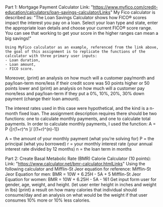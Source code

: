 Part 1: Mortgage Payment Calculator
	Link: "https://www.myfico.com/credit-education/calculators/loan-savings-calculator/Links"
	My Fico calculator is described as: "The Loan Savings Calculator shows how FICO® scores impact the interest you pay on a loan. Select your loan type and state, enter the appropriate loan details and choose your current FICO® score range. You can see that working to get your score in the higher ranges can mean a big savings!"

	Using MyFico calculator as an example, referenced from the link above, the goal of this assignment is to replicate the functions of the calculator with three primary user inputs:
	- Loan duration, 
	- Loan amount, 
	- FICO score.
Moreover, (print) an analysis on how much will a customer pay/month and pay/loan-term more/less if their credit score was 50 points higher or 50 points lower and (print) an analysis on how much will a customer pay more/less and pay/loan-term if they put a 0%, 10%, 20%, 30% down payment (change their loan amount).

The interest rates used in this case were hypothetical, and the  kind is a n-month fixed loan. The assignment description requires there should be two functions: one to calculate monthly payments, and one to calculate total payments. In order to calculate monthly payments, I used the function: 
A  = P {[r(1+r)^n ]/ [(1+r)^(n)-1]}

A = the amount of your monthly payment (what you’re solving for)
P = the principal (what you borrowed)
r = your monthly interest rate (your annual interest rate divided by 12 months)
n = the loan term in months

Part 2: Create Basal Metabolic Rate (BMR) Calorie Calculator (10 points):
	Link: "https://www.calculator.net/bmr-calculator.htmlLinks"
	 Using the following calculator and Mifflin-St Jeor equation for reference:
Mifflin-St Jeor Equation for men: BMR = 10W + 6.25H - 5A + 5
Mifflin-St Jeor Equation for women: BMR = 10W + 6.25H - 5A - 161
Get input form user for gender, age, weight, and height. (let user enter height in inches and weight in lbs)
(print) a result on how many calories that individual should consume/day and an analysis on what would be the weight if that user consumes 10% more or 10% less calories.

